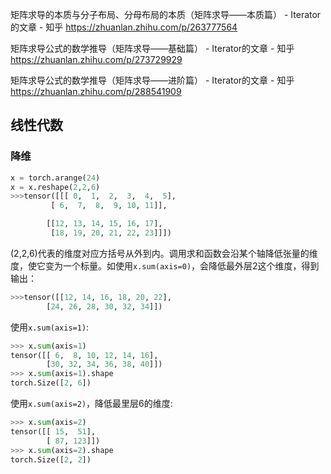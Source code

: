 矩阵求导的本质与分子布局、分母布局的本质（矩阵求导——本质篇） - Iterator的文章 - 知乎 https://zhuanlan.zhihu.com/p/263777564

矩阵求导公式的数学推导（矩阵求导——基础篇） - Iterator的文章 - 知乎 https://zhuanlan.zhihu.com/p/273729929

矩阵求导公式的数学推导（矩阵求导——进阶篇） - Iterator的文章 - 知乎 https://zhuanlan.zhihu.com/p/288541909

## 线性代数

### 降维

```python
x = torch.arange(24)
x = x.reshape(2,2,6)
>>>tensor([[[ 0,  1,  2,  3,  4,  5],
         [ 6,  7,  8,  9, 10, 11]],

        [[12, 13, 14, 15, 16, 17],
         [18, 19, 20, 21, 22, 23]]])
```

(2,2,6)代表的维度对应方括号从外到内。调用求和函数会沿某个轴降低张量的维度，使它变为一个标量。如使用`x.sum(axis=0)`，会降低最外层2这个维度，得到输出：

```python
>>>tensor([[12, 14, 16, 18, 20, 22],
        [24, 26, 28, 30, 32, 34]])
```

使用`x.sum(axis=1)`:

```python
>>> x.sum(axis=1)
tensor([[ 6,  8, 10, 12, 14, 16],
        [30, 32, 34, 36, 38, 40]])
>>> x.sum(axis=1).shape
torch.Size([2, 6])
```

使用`x.sum(axis=2)`，降低最里层6的维度:

```PYTHON
>>> x.sum(axis=2)
tensor([[ 15,  51],
        [ 87, 123]])
>>> x.sum(axis=2).shape
torch.Size([2, 2])
```

